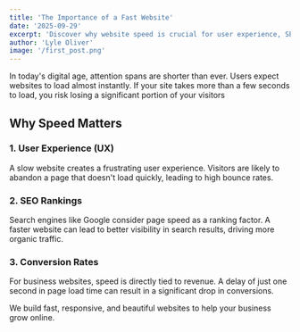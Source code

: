 ```yaml
---
title: 'The Importance of a Fast Website'
date: '2025-09-29'
excerpt: 'Discover why website speed is crucial for user experience, SEO, and conversion rates. Learn simple tips to boost your site performance.'
author: 'Lyle Oliver'
image: '/first_post.png'
---
```


In today's digital age, attention spans are shorter than ever. Users expect websites to load almost instantly. If your site takes more than a few seconds to load, you risk losing a significant portion of your visitors

## Why Speed Matters

### 1. User Experience (UX)
A slow website creates a frustrating user experience. Visitors are likely to abandon a page that doesn't load quickly, leading to high bounce rates.

### 2. SEO Rankings
Search engines like Google consider page speed as a ranking factor. A faster website can lead to better visibility in search results, driving more organic traffic.

### 3. Conversion Rates
For business websites, speed is directly tied to revenue. A delay of just one second in page load time can result in a significant drop in conversions.

We build fast, responsive, and beautiful websites to help your business grow online.